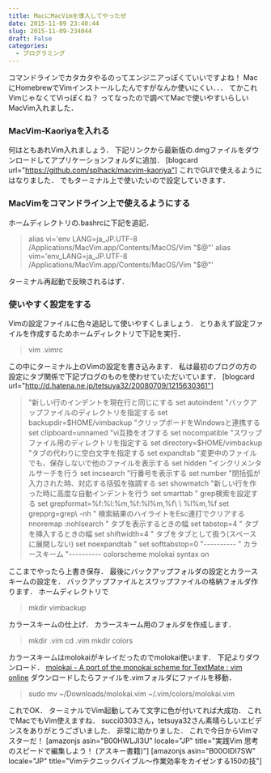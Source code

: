 ```yaml
---
title: MacにMacVimを導入してやったぜ
date: 2015-11-09 23:40:44
slug: 2015-11-09-234044
draft: False
categories:
  - プログラミング
---
```


コマンドラインでカタカタやるのってエンジニアっぽくていいですよね！ MacにHomebrewでVimインストールしたんですがなんか使いにくい．．． てかこれVimじゃなくてViっぽくね？ ってなったので調べてMacで使いやすいらしいMacVim入れました．   

### MacVim-Kaoriyaを入れる

何はともあれVim入れましょう． 下記リンクから最新版の.dmgファイルをダウンロードしてアプリケーションフォルダに追加． [blogcard url="https://github.com/splhack/macvim-kaoriya"] これでGUIで使えるようにはなりました． でもターミナル上で使いたいので設定していきます． 

### MacVimをコマンドライン上で使えるようにする

ホームディレクトリの.bashrcに下記を追記． 

> alias vi='env LANG=ja_JP.UTF-8 /Applications/MacVim.app/Contents/MacOS/Vim "$@"' alias vim='env_LANG=ja_JP.UTF-8 /Applications/MacVim.app/Contents/MacOS/Vim "$@"'

ターミナル再起動で反映されるはず． 

### 使いやすく設定をする

Vimの設定ファイルに色々追記して使いやすくしましょう． とりあえず設定ファイルを作成するためホームディレクトリで下記を実行． 

> vim .vimrc

この中にターミナル上のVimの設定を書き込みます． 私は最初のブログの方の設定にタブ関係で下記ブログのものを使わせていただいています． [blogcard url="http://d.hatena.ne.jp/tetsuya32/20080709/1215630361"] 

>  "新しい行のインデントを現在行と同じにする set autoindent "バックアップファイルのディレクトリを指定する set backupdir=$HOME/vimbackup "クリップボードをWindowsと連携する set clipboard=unnamed "vi互換をオフする set nocompatible "スワップファイル用のディレクトリを指定する set directory=$HOME/vimbackup "タブの代わりに空白文字を指定する set expandtab "変更中のファイルでも、保存しないで他のファイルを表示する set hidden "インクリメンタルサーチを行う set incsearch "行番号を表示する set number "閉括弧が入力された時、対応する括弧を強調する set showmatch "新しい行を作った時に高度な自動インデントを行う set smarttab " grep検索を設定する set grepformat=%f:%l:%m,%f:%l%m,%f\ \ %l%m,%f set grepprg=grep\ -nh " 検索結果のハイライトをEsc連打でクリアする nnoremap <ESC><ESC> :nohlsearch<CR> " タブを表示するときの幅 set tabstop=4 " タブを挿入するときの幅 set shiftwidth=4 " タブをタブとして扱う(スペースに展開しない) set noexpandtab " set softtabstop=0 "---------- " カラースキーム "---------- colorscheme molokai syntax on

ここまでやったら上書き保存． 最後にバックアップフォルダの設定とカラースキームの設定を． バックアップファイルとスワップファイルの格納フォルダ作ります． ホームディレクトリで 

> mkdir vimbackup

カラースキームの仕上げ． カラースキーム用のフォルダを作成します． 

> mkdir .vim cd .vim mkdir colors

カラースキームはmolokaiがキレイだったのでmolokai使います． 下記よりダウンロード． [molokai - A port of the monokai scheme for TextMate : vim online](http://www.vim.org/scripts/script.php?script_id=2340) ダウンロードしたらファイルを.vimフォルダにファイルを移動． 

> sudo mv ~/Downloads/molokai.vim ~/.vim/colors/molokai.vim

これでOK． ターミナルでVim起動してみて文字に色が付いてれば大成功． これでMacでもVim使えますね． succi0303さん，tetsuya32さん素晴らしいエビデンスをありがとうございました． 非常に助かりました． これで今日からVimマスターだ！ [amazonjs asin="B00HWLJI3U" locale="JP" title="実践Vim 思考のスピードで編集しよう！ (アスキー書籍)"] [amazonjs asin="B00OIDI7SW" locale="JP" title="Vimテクニックバイブル～作業効率をカイゼンする150の技"]
